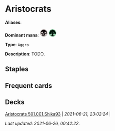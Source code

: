 # Aristocrats

**Aliases**: 

**Dominant mana**: <img src="../resources/images/mana/B.png" width="25"/> <img src="../resources/images/mana/G.png" width="25"/>

**Type**: `Aggro`

**Description**: TODO.

## **Staples**



## **Frequent cards**



## **Decks**

[Aristocrats 501.001.Shika93](https://deckstats.net/decks/78813/2119339-aristocrats-501-001) | *2021-06-21, 23:02:24* |   


*Last updated: 2021-06-26, 00:42:22.*
